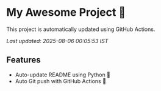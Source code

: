 # My Awesome Project 🚀

This project is automatically updated using GitHub Actions.

_Last updated: 2025-08-06 00:05:53 IST_

## Features
- Auto-update README using Python 🐍
- Auto Git push with GitHub Actions 🤖
